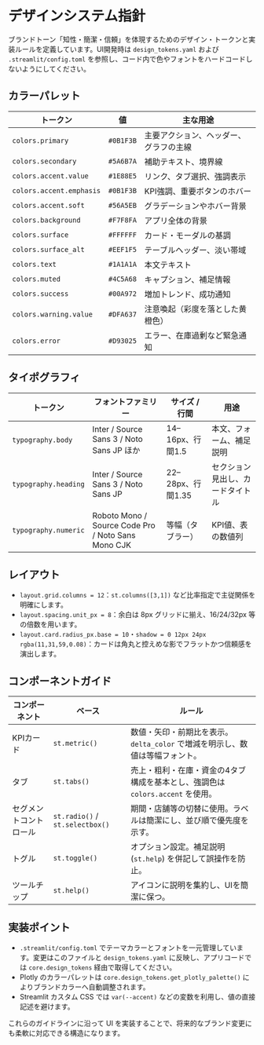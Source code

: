 # デザインシステム指針

ブランドトーン「知性・簡潔・信頼」を体現するためのデザイン・トークンと実装ルールを定義しています。UI開発時は `design_tokens.yaml` および `.streamlit/config.toml` を参照し、コード内で色やフォントをハードコードしないようにしてください。

## カラーパレット

| トークン | 値 | 主な用途 |
| --- | --- | --- |
| `colors.primary` | `#0B1F3B` | 主要アクション、ヘッダー、グラフの主線 |
| `colors.secondary` | `#5A6B7A` | 補助テキスト、境界線 |
| `colors.accent.value` | `#1E88E5` | リンク、タブ選択、強調表示 |
| `colors.accent.emphasis` | `#0B1F3B` | KPI強調、重要ボタンのホバー |
| `colors.accent.soft` | `#56A5EB` | グラデーションやホバー背景 |
| `colors.background` | `#F7F8FA` | アプリ全体の背景 |
| `colors.surface` | `#FFFFFF` | カード・モーダルの基調 |
| `colors.surface_alt` | `#EEF1F5` | テーブルヘッダー、淡い帯域 |
| `colors.text` | `#1A1A1A` | 本文テキスト |
| `colors.muted` | `#4C5A68` | キャプション、補足情報 |
| `colors.success` | `#00A972` | 増加トレンド、成功通知 |
| `colors.warning.value` | `#DFA637` | 注意喚起（彩度を落とした黄橙色） |
| `colors.error` | `#D93025` | エラー、在庫過剰など緊急通知 |

## タイポグラフィ

| トークン | フォントファミリー | サイズ / 行間 | 用途 |
| --- | --- | --- | --- |
| `typography.body` | Inter / Source Sans 3 / Noto Sans JP ほか | 14–16px、行間1.5 | 本文、フォーム、補足説明 |
| `typography.heading` | Inter / Source Sans 3 / Noto Sans JP | 22–28px、行間1.35 | セクション見出し、カードタイトル |
| `typography.numeric` | Roboto Mono / Source Code Pro / Noto Sans Mono CJK | 等幅（タブラー） | KPI値、表の数値列 |

## レイアウト

- `layout.grid.columns = 12`：`st.columns([3,1])` など比率指定で主従関係を明確にします。
- `layout.spacing.unit_px = 8`：余白は 8px グリッドに揃え、16/24/32px 等の倍数を用います。
- `layout.card.radius_px.base = 10`・`shadow = 0 12px 24px rgba(11,31,59,0.08)`：カードは角丸と控えめな影でフラットかつ信頼感を演出します。

## コンポーネントガイド

| コンポーネント | ベース | ルール |
| --- | --- | --- |
| KPIカード | `st.metric()` | 数値・矢印・前期比を表示。`delta_color` で増減を明示し、数値は等幅フォント。 |
| タブ | `st.tabs()` | 売上・粗利・在庫・資金の4タブ構成を基本とし、強調色は `colors.accent` を使用。 |
| セグメントコントロール | `st.radio()` / `st.selectbox()` | 期間・店舗等の切替に使用。ラベルは簡潔にし、並び順で優先度を示す。 |
| トグル | `st.toggle()` | オプション設定。補足説明 (`st.help`) を併記して誤操作を防止。 |
| ツールチップ | `st.help()` | アイコンに説明を集約し、UIを簡潔に保つ。 |

## 実装ポイント

- `.streamlit/config.toml` でテーマカラーとフォントを一元管理しています。変更はこのファイルと `design_tokens.yaml` に反映し、アプリコードでは `core.design_tokens` 経由で取得してください。
- Plotly のカラーパレットは `core.design_tokens.get_plotly_palette()` によりブランドカラーへ自動調整されます。
- Streamlit カスタム CSS では `var(--accent)` などの変数を利用し、値の直接記述を避けます。

これらのガイドラインに沿って UI を実装することで、将来的なブランド変更にも柔軟に対応できる構造になります。
